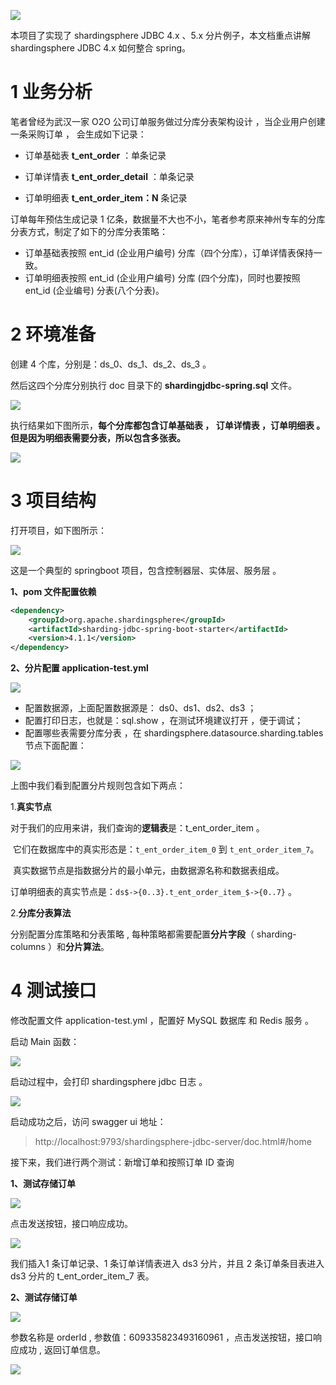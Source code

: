 ![](https://javayong.cn/pics/shipinhao/gongzhonghaonew.png)

本项目了实现了 shardingsphere JDBC 4.x 、5.x 分片例子，本文档重点讲解 shardingsphere JDBC 4.x 如何整合 spring。 

# 1 业务分析

笔者曾经为武汉一家 O2O 公司订单服务做过分库分表架构设计 ，当企业用户创建一条采购订单 ， 会生成如下记录：

- 订单基础表 **t_ent_order**  ：单条记录

- 订单详情表 **t_ent_order_detail**  ：单条记录

- 订单明细表 **t_ent_order_item：N**  条记录

订单每年预估生成记录 1 亿条，数据量不大也不小，笔者参考原来神州专车的分库分表方式，制定了如下的分库分表策略：

- 订单基础表按照 ent_id (企业用户编号) 分库（四个分库），订单详情表保持一致。
- 订单明细表按照 ent_id (企业用户编号) 分库 (四个分库)，同时也要按照 ent_id (企业编号) 分表(八个分表)。

# 2 环境准备

创建 4 个库，分别是：ds_0、ds_1、ds_2、ds_3  。

然后这四个分库分别执行 doc 目录下的 **shardingjdbc-spring.sql** 文件。

![](https://www.javayong.cn/pics/sharding/shardingjdbcspringsql.png)

执行结果如下图所示，**每个分库都包含订单基础表 ， 订单详情表 ，订单明细表 。但是因为明细表需要分表，所以包含多张表。**

![](https://www.javayong.cn/pics/sharding/shardingtablesdemo.png)

# 3 项目结构

打开项目，如下图所示：

![](https://www.javayong.cn/pics/sharding/4projectshow.png?4)

这是一个典型的 springboot 项目，包含控制器层、实体层、服务层 。

**1、pom 文件配置依赖**

```xml
<dependency>
    <groupId>org.apache.shardingsphere</groupId>
    <artifactId>sharding-jdbc-spring-boot-starter</artifactId>
    <version>4.1.1</version>
</dependency>
```

**2、分片配置 application-test.yml**

![](https://www.javayong.cn/pics/sharding/shardingyaml.png)

- 配置数据源，上面配置数据源是： ds0、ds1、ds2、ds3 ；
- 配置打印日志，也就是：sql.show ，在测试环境建议打开 ，便于调试；
- 配置哪些表需要分库分表 ，在 shardingsphere.datasource.sharding.tables 节点下面配置：

![](https://www.javayong.cn/pics/sharding/shardingyamlnodes.png)

上图中我们看到配置分片规则包含如下两点：

1.**真实节点**

​	对于我们的应用来讲，我们查询的**逻辑表**是：t_ent_order_item 。

​	它们在数据库中的真实形态是：`t_ent_order_item_0` 到  `t_ent_order_item_7`。

​	真实数据节点是指数据分片的最小单元，由数据源名称和数据表组成。

​	订单明细表的真实节点是：`ds$->{0..3}.t_ent_order_item_$->{0..7}` 。

2.**分库分表算法**

分别配置分库策略和分表策略 , 每种策略都需要配置**分片字段**（ sharding-columns ）和**分片算法**。

# 4 测试接口

修改配置文件 application-test.yml ，配置好 MySQL 数据库 和 Redis 服务 。

启动 Main 函数：

![](https://www.javayong.cn/pics/sharding/jdbc4main.png?4)

启动过程中，会打印 shardingsphere jdbc 日志 。

![](https://www.javayong.cn/pics/sharding/startjdbcmain.gif)

启动成功之后，访问 swagger ui 地址：

>  http://localhost:9793/shardingsphere-jdbc-server/doc.html#/home

接下来，我们进行两个测试：新增订单和按照订单 ID 查询

**1、测试存储订单**

![](https://www.javayong.cn/pics/sharding/jdbc4save.png)

点击发送按钮，接口响应成功。

![](https://www.javayong.cn/pics/sharding/jdbc4console.gif)

我们插入1 条订单记录、1 条订单详情表进入 ds3 分片，并且 2 条订单条目表进入 ds3 分片的 t_ent_order_item_7 表。

**2、测试存储订单**

![](https://www.javayong.cn/pics/sharding/jdbc4queryorder.png)

参数名称是 orderId , 参数值：609335823493160961 ，点击发送按钮，接口响应成功 , 返回订单信息。

![](https://www.javayong.cn/pics/sharding/jdbc4queryconsole.png)

